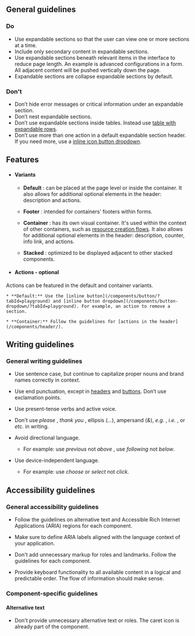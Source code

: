 ## General guidelines

### Do

  * Use expandable sections so that the user can view one or more sections at a time. 
  * Include only secondary content in expandable sections.
  * Use expandable sections beneath relevant items in the interface to reduce page length. An example is advanced configurations in a form. All adjacent content will be pushed vertically down the page.
  * Expandable sections are collapse expandable sections by default.



### Don't

  * Don’t hide error messages or critical information under an expandable section.
  * Don’t nest expandable sections.
  * Don’t use expandable sections inside tables. Instead use [table with expandable rows](/components/table/?tabId=playground&example=with-expandable-rows).
  * Don’t use more than one action in a default expandable section header. If you need more, use a [inline icon button dropdown](/components/button-dropdown/?tabId=playground&example=inline-icon-button-dropdown).



## Features

  * #### Variants

    * **Default** : can be placed at the page level or inside the container. It also allows for additional optional elements in the header: description and actions.

    * **Footer** : intended for containers' footers within forms.

    * **Container** : has its own visual container. It's used within the context of other containers, such as [resource creation flows](/patterns/resource-management/create/). It also allows for additional optional elements in the header: description, counter, info link, and actions.

    * **Stacked** : optimized to be displayed adjacent to other stacked components.

  * #### Actions \- optional

Actions can be featured in the default and container variants.

    * **Default:** Use the [inline button](/components/button/?tabId=playground) and [inline button dropdown](/components/button-dropdown/?tabId=playground). For example, an action to remove a section.

    * **Container:** Follow the guidelines for [actions in the header](/components/header/).




## Writing guidelines

### General writing guidelines

  * Use sentence case, but continue to capitalize proper nouns and brand names correctly in context.

  * Use end punctuation, except in [headers](/components/header/?tabId=usage) and [buttons](/components/button/?tabId=usage). Don’t use exclamation points.

  * Use present-tense verbs and active voice.

  * Don't use _please_ , _thank you_ , ellipsis (_..._), ampersand (_&_), _e.g._ , _i.e._ , or _etc._ in writing.

  * Avoid directional language.

    * For example: use _previous_ not _above_ , use _following_ not _below_.

  * Use device-independent language.

    * For example: use _choose_ or _select_ not _click_.




## Accessibility guidelines

### General accessibility guidelines

  * Follow the guidelines on alternative text and Accessible Rich Internet Applications (ARIA) regions for each component.

  * Make sure to define ARIA labels aligned with the language context of your application.

  * Don't add unnecessary markup for roles and landmarks. Follow the guidelines for each component.

  * Provide keyboard functionality to all available content in a logical and predictable order. The flow of information should make sense.




### Component-specific guidelines

#### Alternative text

  * Don't provide unnecessary alternative text or roles. The caret icon is already part of the component.




